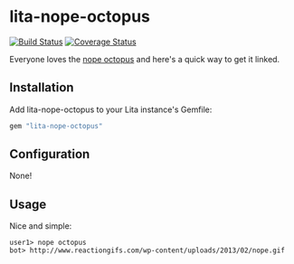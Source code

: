# lita-nope-octopus

[![Build Status](https://travis-ci.org/jjasghar/lita-nope-octopus.png?branch=master)](https://travis-ci.org/jjasghar/lita-nope-octopus)
[![Coverage Status](https://coveralls.io/repos/jjasghar/lita-nope-octopus/badge.png)](https://coveralls.io/r/jjasghar/lita-nope-octopus)

Everyone loves the [nope octopus](http://www.reactiongifs.com/nope-octopus/) and here's a quick way to get it linked.

## Installation

Add lita-nope-octopus to your Lita instance's Gemfile:

``` ruby
gem "lita-nope-octopus"
```

## Configuration

None!

## Usage

Nice and simple:

```
user1> nope octopus
bot> http://www.reactiongifs.com/wp-content/uploads/2013/02/nope.gif
```
